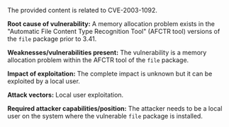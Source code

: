The provided content is related to CVE-2003-1092.

**Root cause of vulnerability:** A memory allocation problem exists in the "Automatic File Content Type Recognition Tool" (AFCTR tool) versions of the `file` package prior to 3.41.

**Weaknesses/vulnerabilities present:**  The vulnerability is a memory allocation problem within the AFCTR tool of the `file` package.

**Impact of exploitation:** The complete impact is unknown but it can be exploited by a local user.

**Attack vectors:** Local user exploitation.

**Required attacker capabilities/position:** The attacker needs to be a local user on the system where the vulnerable `file` package is installed.
